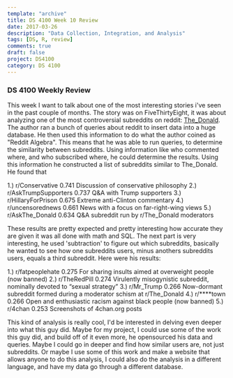 ```yaml
---
template: "archive"
title: DS 4100 Week 10 Review
date: 2017-03-26
description: "Data Collection, Integration, and Analysis"
tags: [DS, R, review]
comments: true
draft: false
project: DS4100
category: DS 4100
---
```


### DS 4100 Weekly Review


This week I want to talk about one of the most interesting stories i've seen in the past couple of months. The story was on FiveThirtyEight, it was about analyzing one of the most controversial subreddits on reddit: [The_Donald](http://www.reddit.com/r/the_donald). The author ran a bunch of queries about reddit to insert data into a huge database. He then used this information to do what the author coined as "Reddit Algebra". This means that he was able to run queries, to determine the similarity between subreddits. Using information like who commented where, and who subscribed where, he could determine the results. Using this information he constructed a list of subreddits similar to The_Donald. He found that

1.) r/Conservative 					0.741 				Discussion of conservative philosophy
2.) r/AskTrumpSupporters 			0.737 				Q&A with Trump supporters
3.) r/HillaryForPrison 				0.675 				Extreme anti-Clinton commentary
4.) r/uncensorednews 				0.661 				News with a focus on far-right-wing views
5.) r/AskThe_Donald 				0.634 				Q&A subreddit run by r/The_Donald moderators

These results are pretty expected and pretty interesting how accurate they are given it was all done with math and SQL. The next part is very interesting, he used 'subtraction' to figure out which subreddits, basically he wanted to see how one subreddits users, minus anothers subreddits users, equals a third subreddit. Here were his results:

1.) r/fatpeoplehate					0.275				For sharing insults aimed at overweight people (now banned)
2.) r/TheRedPill					0.274				Virulently misogynistic subreddit, nominally devoted to “sexual strategy”
3.) r/Mr_Trump						0.266				Now-dormant subreddit formed during a moderator schism at r/The_Donald
4.) r/****town						0.266				Open and enthusiastic racism against black people (now banned)
5.) r/4chan							0.253				Screenshots of 4chan.org posts



This kind of analysis is really cool, I'd be interested in delving even deeper into what this guy did. Maybe for my project, I could use some of the work this guy did, and build off of it even more, he opensourced his data and queries. Maybe I could go in deeper and find how similar users are, not just subreddits. Or maybe I use some of this work and make a website that allows anyone to do this analysis, I could also do the analysis in a different language, and have my data go through a different database. 